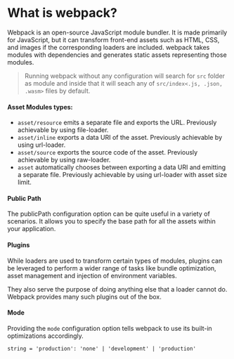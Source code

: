 # What is webpack?

Webpack is an open-source JavaScript module bundler. It is made primarily for JavaScript, but it can transform front-end assets such as HTML, CSS, and images if the corresponding loaders are included. webpack takes modules with dependencies and generates static assets representing those modules.

> Running webpack without any configuration will search for `src` folder as module and inside that it will seach any of `src/index<.js, .json, .wasm>` files by default.

#### Asset Modules types:

- `asset/resource` emits a separate file and exports the URL. Previously achievable by using file-loader.
- `asset/inline` exports a data URI of the asset. Previously achievable by using url-loader.
- `asset/source` exports the source code of the asset. Previously achievable by using raw-loader.
- `asset` automatically chooses between exporting a data URI and emitting a separate file. Previously achievable by using url-loader with asset size limit.

#### Public Path

The publicPath configuration option can be quite useful in a variety of scenarios. It allows you to specify the base path for all the assets within your application.

#### Plugins

While loaders are used to transform certain types of modules, plugins can be leveraged to perform a wider range of tasks like bundle optimization, asset management and injection of environment variables.

They also serve the purpose of doing anything else that a loader cannot do. Webpack provides many such plugins out of the box.

#### Mode

Providing the `mode` configuration option tells webpack to use its built-in optimizations accordingly.

`string = 'production': 'none' | 'development' | 'production'`

